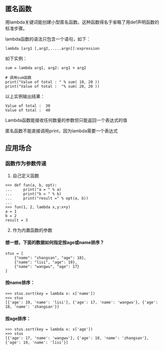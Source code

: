 ## 匿名函数

用lambda关键词能创建小型匿名函数。这种函数得名于省略了用def声明函数的标准步骤。

lambda函数的语法只包含一个语句，如下：

```
lambda [arg1 [,arg2,.....argn]]:expression
```

如下实例： 

```
sum = lambda arg1, arg2: arg1 + arg2

# 调用sum函数
print("Value of total : " % sum( 10, 20 ))
print("Value of total :  "% sum( 20, 20 ))
```

以上实例输出结果：

```
Value of total :  30
Value of total :  40
```

Lambda函数能接收任何数量的参数但只能返回一个表达式的值

匿名函数不能直接调用print，因为lambda需要一个表达式

## 应用场合

### 函数作为参数传递

1. 自己定义函数
```
>>> def fun(a, b, opt):
...     print("a = " % a)
...     print("b = " % b)
...     print("result =" % opt(a, b))
...
>>> fun(1, 2, lambda x,y:x+y)
a = 1
b = 2
result = 3
```
2. 作为内置函数的参数

#### 想一想，下面的数据如何指定按age或name排序？

```
stus = [
    {"name": "zhangsan", "age": 18}, 
    {"name": "lisi", "age": 19}, 
    {"name": "wangwu", "age": 17}
]
```

#### 按name排序：

```
>>> stus.sort(key = lambda x: x['name'])
>>> stus
[{'age': 19, 'name': 'lisi'}, {'age': 17, 'name': 'wangwu'}, {'age': 18, 'name': 'zhangsan'}]
```

#### 按age排序：

```
>>> stus.sort(key = lambda x: x['age'])
>>> stus
[{'age': 17, 'name': 'wangwu'}, {'age': 18, 'name': 'zhangsan'}, {'age': 19, 'name': 'lisi'}]
```
